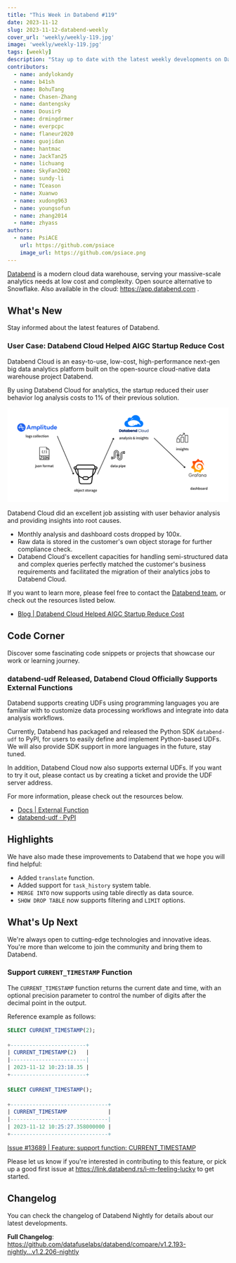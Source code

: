 ```yaml
---
title: "This Week in Databend #119"
date: 2023-11-12
slug: 2023-11-12-databend-weekly
cover_url: 'weekly/weekly-119.jpg'
image: 'weekly/weekly-119.jpg'
tags: [weekly]
description: "Stay up to date with the latest weekly developments on Databend!"
contributors:
  - name: andylokandy
  - name: b41sh
  - name: BohuTang
  - name: Chasen-Zhang
  - name: dantengsky
  - name: Dousir9
  - name: drmingdrmer
  - name: everpcpc
  - name: flaneur2020
  - name: guojidan
  - name: hantmac
  - name: JackTan25
  - name: lichuang
  - name: SkyFan2002
  - name: sundy-li
  - name: TCeason
  - name: Xuanwo
  - name: xudong963
  - name: youngsofun
  - name: zhang2014
  - name: zhyass
authors:
  - name: PsiACE
    url: https://github.com/psiace
    image_url: https://github.com/psiace.png
---
```


[Databend](https://github.com/datafuselabs/databend) is a modern cloud data warehouse, serving your massive-scale analytics needs at low cost and complexity. Open source alternative to Snowflake. Also available in the cloud: <https://app.databend.com> .

## What's New

Stay informed about the latest features of Databend.

### User Case: Databend Cloud Helped AIGC Startup Reduce Cost

Databend Cloud is an easy-to-use, low-cost, high-performance next-gen big data analytics platform built on the open-source cloud-native data warehouse project Databend.

By using Databend Cloud for analytics, the startup reduced their user behavior log analysis costs to 1% of their previous solution.

![Databend Cloud AIGC Solution](../static/img/blog/databend-cloud-aigc-solution.png)

Databend Cloud did an excellent job assisting with user behavior analysis and providing insights into root causes.

- Monthly analysis and dashboard costs dropped by 100x.
- Raw data is stored in the customer's own object storage for further compliance check.
- Databend Cloud's excellent capacities for handling semi-structured data and complex queries perfectly matched the customer's business requirements and facilitated the migration of their analytics jobs to Databend Cloud.

If you want to learn more, please feel free to contact the [Databend team](https://databend.com/contact-us/), or check out the resources listed below.

- [Blog | Databend Cloud Helped AIGC Startup Reduce Cost](https://www.databend.com/blog/down-costs-for-aigc-startup/)

## Code Corner

Discover some fascinating code snippets or projects that showcase our work or learning journey.

### databend-udf Released, Databend Cloud Officially Supports External Functions

Databend supports creating UDFs using programming languages you are familiar with to customize data processing workflows and integrate into data analysis workflows.

Currently, Databend has packaged and released the Python SDK `databend-udf` to PyPI, for users to easily define and implement Python-based UDFs. We will also provide SDK support in more languages in the future, stay tuned. 

In addition, Databend Cloud now also supports external UDFs. If you want to try it out, please contact us by creating a ticket and provide the UDF server address.

For more information, please check out the resources below.

- [Docs | External Function](https://databend.rs/doc/sql-commands/ddl/external-function/)
- [databend-udf · PyPI](https://pypi.org/project/databend-udf/)

## Highlights

We have also made these improvements to Databend that we hope you will find helpful:

- Added `translate` function.
- Added support for `task_history` system table.
- `MERGE INTO` now supports using table directly as data source. 
- `SHOW DROP TABLE` now supports filtering and `LIMIT` options.

## What's Up Next

We're always open to cutting-edge technologies and innovative ideas. You're more than welcome to join the community and bring them to Databend.

### Support `CURRENT_TIMESTAMP` Function

The `CURRENT_TIMESTAMP` function returns the current date and time, with an optional precision parameter to control the number of digits after the decimal point in the output.

Reference example as follows:

```SQL
SELECT CURRENT_TIMESTAMP(2);

+------------------------+
| CURRENT_TIMESTAMP(2)   |
|------------------------|
| 2023-11-12 10:23:18.35 |
+------------------------+

SELECT CURRENT_TIMESTAMP();

+-------------------------------+
| CURRENT_TIMESTAMP             |
|-------------------------------|
| 2023-11-12 10:25:27.358000000 |
+-------------------------------+
```

[Issue #13689 | Feature: support function: CURRENT_TIMESTAMP](https://github.com/datafuselabs/databend/issues/13689)

Please let us know if you're interested in contributing to this feature, or pick up a good first issue at <https://link.databend.rs/i-m-feeling-lucky> to get started.

## Changelog

You can check the changelog of Databend Nightly for details about our latest developments.

**Full Changelog**: <https://github.com/datafuselabs/databend/compare/v1.2.193-nightly...v1.2.206-nightly>

